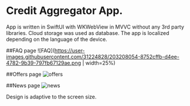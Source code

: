 # Credit Aggregator App.

App is written in SwiftUI with WKWebView in MVVC without any 3rd party libraries. Cloud storage was used as database. The app is localized depending on the language of the device.

##FAQ page
![FAQ](https://user-images.githubusercontent.com/31224828/203208054-8752cffb-d4ee-4782-9b39-797fb67129ae.png | width=25%)

##Offers page
![offers](https://user-images.githubusercontent.com/31224828/203208090-1a3fa989-feae-46c8-9195-9affbcc002e1.png)

##News page
![news](https://user-images.githubusercontent.com/31224828/203208117-e712ddc3-c31c-42f3-ac84-5f7b6f2d7621.png)

Design is adaptive to the screen size. 
